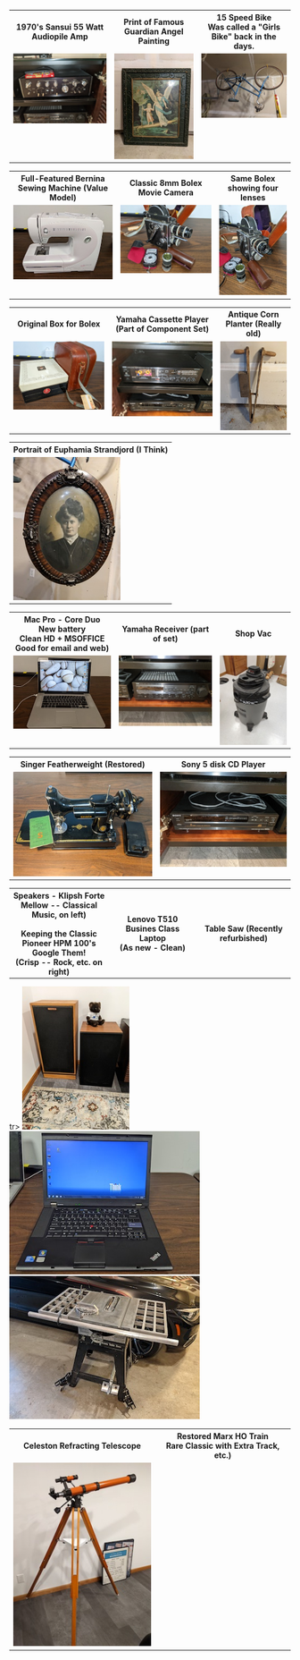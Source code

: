 <table>
<tr>
<th>1970's Sansui 55 Watt Audiopile Amp  </td>
<th>Print of Famous Guardian Angel Painting</td>
<th>15 Speed Bike</br>Was called a "Girls Bike" back in the days.</td>
</tr>

<tr>
<td valign="top">
<a href="./GoodPics/Amp.jpg">
<img src="./GoodPics/ThumbNails/Amp.jpg">
</a>
</td>

<td valign="top">
<a href="./GoodPics/Angel-Guide.jpg">
<img src="./GoodPics/ThumbNails/Angel-Guide.jpg">
</a>
</td>

<td valign="top">
<a href="./GoodPics/BIke.jpg">
<img src="./GoodPics/ThumbNails/BIke.jpg">
</a>
</td>
</table>

<table>
<tr>
<th>Full-Featured Bernina Sewing Machine (Value Model) </td>
<th>Classic 8mm Bolex Movie Camera</td>
<th>Same Bolex showing four lenses</td>
</tr>

<tr>
<td valign="top">
<a href="./GoodPics/Bernina.jpg">
<img src="./GoodPics/ThumbNails/Bernina.jpg">
</a>
</td>

<td valign="top">
<a href="./GoodPics/Bolex-1.jpg">
<img src="./GoodPics/ThumbNails/Bolex-1.jpg">
</a>
</td>

<td valign="top">
<a href="./GoodPics/Bolex-2.jpg">
<img src="./GoodPics/ThumbNails/Bolex-2.jpg">
</a>
</td>

</table>

<table>
<tr>
<th>Original Box for Bolex</td>
<th>Yamaha Cassette Player (Part of Component Set)</td>
<th>Antique Corn Planter (Really old)</td>
</tr>
  
<tr>
<td valign="top">
<a href="./GoodPics/Bolex-3.jpg">
<img src="./GoodPics/ThumbNails/Bolex-3.jpg">
</a>
</td>

<td valign="top">
<a href="./GoodPics/Cassette.jpg">
<img src="./GoodPics/ThumbNails/Cassette.jpg">
</a>
</td>

<td valign="top">
<a href="./GoodPics/Corn-Planter.jpg">
<img src="./GoodPics/ThumbNails/Corn-Planter.jpg">
</a>
</td>
</tr>

</table>

<table>
<tr>
<th>Portrait of Euphamia Strandjord (I Think)</td>
</tr>
  <tr>
<td valign="top">
<a href="./GoodPics/Euphamia.jpg">
<img src="./GoodPics/ThumbNails/Euphamia.jpg">
</a>
</td>
</tr>
</table>

<table>

<tr>
<th>Mac Pro - Core Duo</br> New battery</br>Clean HD + MSOFFICE</br>Good for email and web)</td>
<th>Yamaha Receiver (part of set)</td>
<th>Shop Vac</td>
</tr>

<tr>
<td valign="top">
<a href="./GoodPics/Mac-Pro.jpg">
<img src="./GoodPics/ThumbNails/Mac-Pro.jpg">
</a>
</td>

<td valign="top">
<a href="./GoodPics/Receiver.jpg">
<img src="./GoodPics/ThumbNails/Receiver.jpg">
</a>
</td>

<td valign="top">
<a href="./GoodPics/Shop-Vac.jpg">
<img src="./GoodPics/ThumbNails/Shop-Vac.jpg">
</a>
</td>

</table>

<table>
<tr>

<th>Singer Featherweight (Restored)</td>
  <th>Sony 5 disk CD Player</th>
</tr>

<tr>


<td valign="top">
<a href="./GoodPics/Singer.jpg">
<img src="./GoodPics/ThumbNails/Singer.jpg">
</a>
</td>

<td valign="top">
<a href="./GoodPics/Sony-CD.jpg">
<img src="./GoodPics/ThumbNails/Sony-CD.jpg">
</a>
</td>
</tr>

</table>

<table>
<tr>
<th>Speakers - Klipsh Forte  </br>Mellow -- Classical Music, on left)</br></br> Keeping the Classic Pioneer HPM 100's </br>Google Them!</br>(Crisp -- Rock, etc. on  right)</td>
<th>Lenovo T510 Busines Class Laptop</br> (As new - Clean)</td>
<th>Table Saw (Recently refurbished)</td>
</table>tr>
<tr>
<td valign="top">
<a href="./GoodPics/Speakers.jpg">
<img src="./GoodPics/ThumbNails/Speakers.jpg">
</a>
</td>

<td valign="top">
<a href="./GoodPics/T510.jpg">
<img src="./GoodPics/ThumbNails/T510.jpg">
</a>
</td>

<td valign="top">
<a href="./GoodPics/Table-Saw.jpg">
<img src="./GoodPics/ThumbNails/Table-Saw.jpg">
</a>
</td>
</tr>
</table>

<table>
<tr>
<th>Celeston Refracting Telescope</td>
<th>Restored Marx HO Train</br>Rare Classic with Extra Track, etc.)</td>
</tr>
<tr>  
<td valign="top">
<a href="./GoodPics/Telescope-1.jpg">
<img src="./GoodPics/ThumbNails/Telescope-1.jpg">
</a>
</td>


</table>


